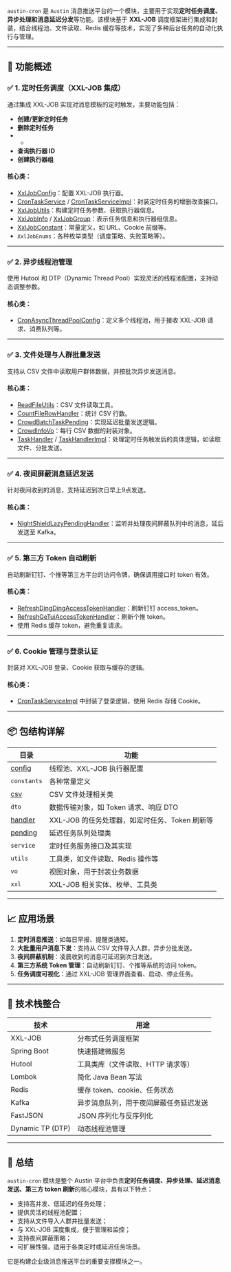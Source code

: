 `austin-cron` 是 `Austin` 消息推送平台的一个模块，主要用于实现**定时任务调度、异步处理和消息延迟分发**等功能。该模块基于 **XXL-JOB** 调度框架进行集成和封装，结合线程池、文件读取、Redis 缓存等技术，实现了多种后台任务的自动化执行与管理。

---

## 🧩 功能概述

### ✅ 1. 定时任务调度（XXL-JOB 集成）
通过集成 XXL-JOB 实现对消息模板的定时触发，主要功能包括：

- **创建/更新定时任务**
- **删除定时任务**
- -
- **查询执行器 ID**
- **创建执行器组**

#### 核心类：
- [XxlJobConfig](file://D:\Code\Project\Message-Push\Austin\austin-cron\src\main\java\com\java3y\austin\cron\xxl\config\XxlJobConfig.java#L13-L51)：配置 XXL-JOB 执行器。
- [CronTaskService](file://D:\Code\Project\Message-Push\Austin\austin-cron\src\main\java\com\java3y\austin\cron\xxl\service\CronTaskService.java#L11-L65) / [CronTaskServiceImpl](file://D:\Code\Project\Message-Push\Austin\austin-cron\src\main\java\com\java3y\austin\cron\xxl\service\impl\CronTaskServiceImpl.java#L32-L239)：封装定时任务的增删改查接口。
- [XxlJobUtils](file://D:\Code\Project\Message-Push\Austin\austin-cron\src\main\java\com\java3y\austin\cron\xxl\utils\XxlJobUtils.java#L25-L92)：构建定时任务参数、获取执行器信息。
- [XxlJobInfo](file://D:\Code\Project\Message-Push\Austin\austin-cron\src\main\java\com\java3y\austin\cron\xxl\entity\XxlJobInfo.java#L17-L124) / [XxlJobGroup](file://D:\Code\Project\Message-Push\Austin\austin-cron\src\main\java\com\java3y\austin\cron\xxl\entity\XxlJobGroup.java#L16-L51)：表示任务信息和执行器组信息。
- [XxlJobConstant](file://D:\Code\Project\Message-Push\Austin\austin-cron\src\main\java\com\java3y\austin\cron\xxl\constants\XxlJobConstant.java#L8-L47)：常量定义，如 URL、Cookie 前缀等。
- `XxlJobEnums`：各种枚举类型（调度策略、失败策略等）。

---

### ✅ 2. 异步线程池管理
使用 Hutool 和 DTP（Dynamic Thread Pool）实现灵活的线程池配置，支持动态调整参数。

#### 核心类：
- [CronAsyncThreadPoolConfig](file://D:\Code\Project\Message-Push\Austin\austin-cron\src\main\java\com\java3y\austin\cron\config\CronAsyncThreadPoolConfig.java#L18-L67)：定义多个线程池，用于接收 XXL-JOB 请求、消费队列等。

---

### ✅ 3. 文件处理与人群批量发送
支持从 CSV 文件中读取用户群体数据，并按批次异步发送消息。

#### 核心类：
- [ReadFileUtils](file://D:\Code\Project\Message-Push\Austin\austin-cron\src\main\java\com\java3y\austin\cron\utils\ReadFileUtils.java#L23-L127)：CSV 文件读取工具。
- [CountFileRowHandler](file://D:\Code\Project\Message-Push\Austin\austin-cron\src\main\java\com\java3y\austin\cron\csv\CountFileRowHandler.java#L11-L24)：统计 CSV 行数。
- [CrowdBatchTaskPending](file://D:\Code\Project\Message-Push\Austin\austin-cron\src\main\java\com\java3y\austin\cron\pending\CrowdBatchTaskPending.java#L34-L84)：实现延迟批量发送逻辑。
- [CrowdInfoVo](file://D:\Code\Project\Message-Push\Austin\austin-cron\src\main\java\com\java3y\austin\cron\vo\CrowdInfoVo.java#L17-L38)：每行 CSV 数据的封装对象。
- [TaskHandler](file://D:\Code\Project\Message-Push\Austin\austin-cron\src\main\java\com\java3y\austin\cron\service\TaskHandler.java#L7-L16) / [TaskHandlerImpl](file://D:\Code\Project\Message-Push\Austin\austin-cron\src\main\java\com\java3y\austin\cron\service\impl\TaskHandlerImpl.java#L25-L85)：处理定时任务触发后的具体逻辑，如读取文件、分批发送。

---

### ✅ 4. 夜间屏蔽消息延迟发送
针对夜间收到的消息，支持延迟到次日早上9点发送。

#### 核心类：
- [NightShieldLazyPendingHandler](file://D:\Code\Project\Message-Push\Austin\austin-cron\src\main\java\com\java3y\austin\cron\handler\NightShieldLazyPendingHandler.java#L26-L59)：监听并处理夜间屏蔽队列中的消息，延后发送至 Kafka。

---

### ✅ 5. 第三方 Token 自动刷新
自动刷新钉钉、个推等第三方平台的访问令牌，确保调用接口时 token 有效。

#### 核心类：
- [RefreshDingDingAccessTokenHandler](file://D:\Code\Project\Message-Push\Austin\austin-cron\src\main\java\com\java3y\austin\cron\handler\RefreshDingDingAccessTokenHandler.java#L27-L59)：刷新钉钉 access_token。
- [RefreshGeTuiAccessTokenHandler](file://D:\Code\Project\Message-Push\Austin\austin-cron\src\main\java\com\java3y\austin\cron\handler\RefreshGeTuiAccessTokenHandler.java#L27-L60)：刷新个推 token。
- 使用 Redis 缓存 token，避免重复请求。

---

### ✅ 6. Cookie 管理与登录认证
封装对 XXL-JOB 登录、Cookie 获取与缓存的逻辑。

#### 核心类：
- [CronTaskServiceImpl](file://D:\Code\Project\Message-Push\Austin\austin-cron\src\main\java\com\java3y\austin\cron\xxl\service\impl\CronTaskServiceImpl.java#L32-L239) 中封装了登录逻辑，使用 Redis 存储 Cookie。

---

## 📦 包结构详解

| 目录 | 功能 |
|------|------|
| [config](file://D:\Code\Project\Message-Push\Austin\austin-web\src\main\java\com\java3y\austin\web\config\WeChatLoginConfig.java#L47-L47) | 线程池、XXL-JOB 执行器配置 |
| `constants` | 各种常量定义 |
| [csv](file://D:\Code\Project\Message-Push\Austin\austin-web\target\classes\example.csv) | CSV 文件处理相关类 |
| `dto` | 数据传输对象，如 Token 请求、响应 DTO |
| [handler](file://D:\Code\Project\Message-Push\Austin\austin-handler\src\main\java\com\java3y\austin\handler\handler\BaseHandler.java#L68-L68) | XXL-JOB 的任务处理器，如定时任务、Token 刷新等 |
| [pending](file://D:\Code\Project\Message-Push\Austin\austin-support\src\main\java\com\java3y\austin\support\pending\AbstractLazyPending.java#L100-L107) | 延迟任务队列处理类 |
| `service` | 定时任务服务接口及其实现 |
| `utils` | 工具类，如文件读取、Redis 操作等 |
| `vo` | 视图对象，用于封装业务数据 |
| `xxl` | XXL-JOB 相关实体、枚举、工具类 |

---

## 📈 应用场景

1. **定时消息推送**：如每日早报、提醒类通知。
2. **大批量用户消息下发**：支持从 CSV 文件导入人群，异步分批发送。
3. **夜间屏蔽机制**：凌晨收到的消息可延迟到次日发送。
4. **第三方系统 Token 管理**：自动刷新钉钉、个推等系统的访问 token。
5. **任务调度可视化**：通过 XXL-JOB 管理界面查看、启动、停止任务。

---

## 🧱 技术栈整合

| 技术 | 用途 |
|------|------|
| XXL-JOB | 分布式任务调度框架 |
| Spring Boot | 快速搭建微服务 |
| Hutool | 工具类库（文件读取、HTTP 请求等） |
| Lombok | 简化 Java Bean 写法 |
| Redis | 缓存 token、cookie、任务状态 |
| Kafka | 异步消息队列，用于夜间屏蔽任务延迟发送 |
| FastJSON | JSON 序列化与反序列化 |
| Dynamic TP (DTP) | 动态线程池管理 |

---

## 📁 总结

`austin-cron` 模块是整个 Austin 平台中负责**定时任务调度、异步处理、延迟消息发送、第三方 token 刷新**的核心模块，具有以下特点：

- 支持高并发、低延迟的任务处理；
- 提供灵活的线程池配置；
- 支持从文件导入人群并批量发送；
- 与 XXL-JOB 深度集成，便于管理和监控；
- 支持夜间屏蔽策略；
- 可扩展性强，适用于各类定时或延迟任务场景。

它是构建企业级消息推送平台的重要支撑模块之一。